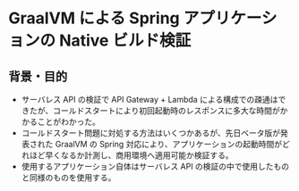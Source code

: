 # GraalVM による Spring アプリケーションの Native ビルド検証

## 背景・目的

- サーバレス API の検証で API Gateway + Lambda による構成での疎通はできたが、コールドスタートにより初回起動時のレスポンスに多大な時間がかかることがわかった。
- コールドスタート問題に対処する方法はいくつかあるが、先日ベータ版が発表された GraalVM の Spring 対応により、アプリケーションの起動時間がどれほど早くなるか計測し、商用環境へ適用可能か検証する。
- 使用するアプリケーション自体はサーバレス API の検証の中で使用したものと同様のものを使用する。
